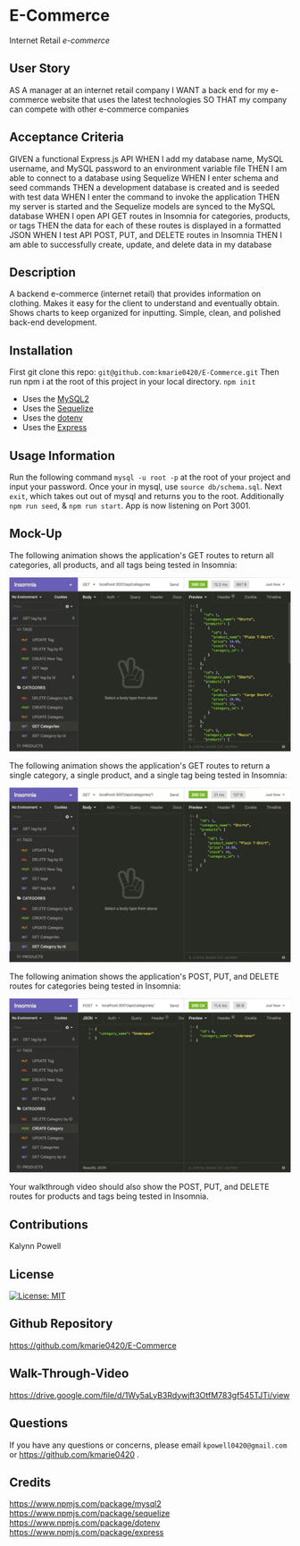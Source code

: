 # E-Commerce
Internet Retail *e-commerce*

## User Story

AS A manager at an internet retail company
I WANT a back end for my e-commerce website that uses the latest technologies
SO THAT my company can compete with other e-commerce companies

## Acceptance Criteria

GIVEN a functional Express.js API
WHEN I add my database name, MySQL username, and MySQL password to an environment variable file
THEN I am able to connect to a database using Sequelize
WHEN I enter schema and seed commands
THEN a development database is created and is seeded with test data
WHEN I enter the command to invoke the application
THEN my server is started and the Sequelize models are synced to the MySQL database
WHEN I open API GET routes in Insomnia for categories, products, or tags
THEN the data for each of these routes is displayed in a formatted JSON
WHEN I test API POST, PUT, and DELETE routes in Insomnia
THEN I am able to successfully create, update, and delete data in my database

## Description

A backend e-commerce (internet retail) that provides information on clothing. Makes it easy for the client to understand and eventually obtain. Shows charts to keep organized for inputting. Simple, clean, and polished back-end development. 

## Installation

First git clone this repo: `git@github.com:kmarie0420/E-Commerce.git`
Then run npm i at the root of this project in your local directory.
`npm init`
   * Uses the [MySQL2](https://www.npmjs.com/package/mysql2) 
   * Uses the [Sequelize](https://www.npmjs.com/package/sequelize)
   * Uses the [dotenv](https://www.npmjs.com/package/dotenv)
   * Uses the [Express](https://www.npmjs.com/package/express)


## Usage Information

Run the following command `mysql -u root -p` at the root of your project and input your password. Once your in mysql, use `source db/schema.sql`. Next `exit`, which takes out out of mysql and returns you to the root. Additionally `npm run seed`, & `npm run start`.
App is now listening on Port 3001. 

## Mock-Up

The following animation shows the application's GET routes to return all categories, all products, and all tags being tested in Insomnia:

![In Insomnia, the user tests “GET tags,” “GET Categories,” and “GET All Products.”.](assets/images/13-orm-homework-demo-01.gif)

The following animation shows the application's GET routes to return a single category, a single product, and a single tag being tested in Insomnia:

![In Insomnia, the user tests “GET tag by id,” “GET Category by ID,” and “GET One Product.”](assets/images/13-orm-homework-demo-02.gif)

The following animation shows the application's POST, PUT, and DELETE routes for categories being tested in Insomnia:

![In Insomnia, the user tests “DELETE Category by ID,” “CREATE Category,” and “UPDATE Category.”](assets/images/13-orm-homework-demo-03.gif)

Your walkthrough video should also show the POST, PUT, and DELETE routes for products and tags being tested in Insomnia.

## Contributions

Kalynn Powell

## License

[![License: MIT](https://img.shields.io/badge/License-MIT-yellow.svg)](https://opensource.org/licenses/MIT)

## Github Repository

https://github.com/kmarie0420/E-Commerce

## Walk-Through-Video

https://drive.google.com/file/d/1Wy5aLyB3Rdywjft3OtfM783gf545TJTi/view 

## Questions

If you have any questions or concerns, please email `kpowell0420@gmail.com` or https://github.com/kmarie0420 .

## Credits
https://www.npmjs.com/package/mysql2
https://www.npmjs.com/package/sequelize
https://www.npmjs.com/package/dotenv
https://www.npmjs.com/package/express
